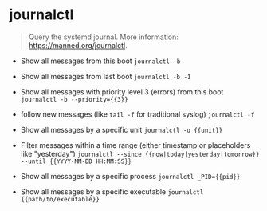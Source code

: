 # journalctl
> Query the systemd journal.
> More information: <https://manned.org/journalctl>.

- Show all messages from this boot
`journalctl -b`

- Show all messages from last boot
`journalctl -b -1`

- Show all messages with priority level 3 (errors) from this boot
`journalctl -b --priority={{3}}`

- follow new messages (like `tail -f` for traditional syslog)
`journalctl -f`

- Show all messages by a specific unit
`journalctl -u {{unit}}`

- Filter messages within a time range (either timestamp or placeholders like "yesterday")
`journalctl --since {{now|today|yesterday|tomorrow}} --until {{YYYY-MM-DD HH:MM:SS}}`

- Show all messages by a specific process
`journalctl _PID={{pid}}`

- Show all messages by a specific executable
`journalctl {{path/to/executable}}`
